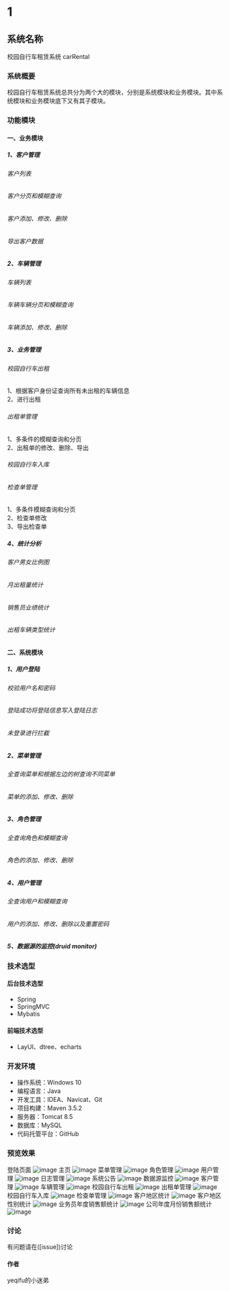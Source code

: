 # 1
## 系统名称 
校园自行车租赁系统 carRental
### 系统概要
校园自行车租赁系统总共分为两个大的模块，分别是系统模块和业务模块。其中系统模块和业务模块底下又有其子模块。
### 功能模块
#### 一、业务模块
##### 1、客户管理
###### 客户列表
###### 客户分页和模糊查询
###### 客户添加、修改、删除
###### 导出客户数据
##### 2、车辆管理
###### 车辆列表
###### 车辆车辆分页和模糊查询
###### 车辆添加、修改、删除
##### 3、业务管理
###### 校园自行车出租
1、根据客户身份证查询所有未出租的车辆信息  
2、进行出租
###### 出租单管理
1、多条件的模糊查询和分页  
2、出租单的修改、删除、导出
###### 校园自行车入库
###### 检查单管理
1、多条件模糊查询和分页  
2、检查单修改  
3、导出检查单
##### 4、统计分析
###### 客户男女比例图
###### 月出租量统计
###### 销售员业绩统计
###### 出租车辆类型统计
#### 二、系统模块
##### 1、用户登陆
###### 校验用户名和密码
###### 登陆成功将登陆信息写入登陆日志
###### 未登录进行拦截
##### 2、菜单管理
###### 全查询菜单和根据左边的树查询不同菜单
###### 菜单的添加、修改、删除
##### 3、角色管理
###### 全查询角色和模糊查询
###### 角色的添加、修改、删除
##### 4、用户管理
###### 全查询用户和模糊查询
###### 用户的添加、修改、删除以及重置密码
##### 5、数据源的监控(druid monitor)

### 技术选型
#### 后台技术选型
* Spring
* SpringMVC
* Mybatis
#### 前端技术选型
* LayUI、dtree、echarts

### 开发环境
* 操作系统：Windows 10
* 编程语言：Java
* 开发工具：IDEA、Navicat、Git
* 项目构建：Maven 3.5.2
* 服务器：Tomcat 8.5
* 数据库：MySQL 
* 代码托管平台：GitHub

### 预览效果
登陆页面
![image](https://github.com/yeqifu/carRental/blob/master/src/main/webapp/static/images/carRental/login.PNG)
主页
![image](https://github.com/yeqifu/carRental/blob/master/src/main/webapp/static/images/carRental/index.PNG)
菜单管理
![image](https://github.com/yeqifu/carRental/blob/master/src/main/webapp/static/images/carRental/menu.PNG)
角色管理
![image](https://github.com/yeqifu/carRental/blob/master/src/main/webapp/static/images/carRental/角色管理.PNG)
用户管理
![image](https://github.com/yeqifu/carRental/blob/master/src/main/webapp/static/images/carRental/用户管理.PNG)
日志管理
![image](https://github.com/yeqifu/carRental/blob/master/src/main/webapp/static/images/carRental/日志管理.PNG)
系统公告
![image](https://github.com/yeqifu/carRental/blob/master/src/main/webapp/static/images/carRental/系统公告.PNG)
数据源监控
![image](https://github.com/yeqifu/carRental/blob/master/src/main/webapp/static/images/carRental/数据源监控.PNG)
客户管理
![image](https://github.com/yeqifu/carRental/blob/master/src/main/webapp/static/images/carRental/客户管理.PNG)
车辆管理
![image](https://github.com/yeqifu/carRental/blob/master/src/main/webapp/static/images/carRental/车辆管理.PNG)
校园自行车出租
![image](https://github.com/yeqifu/carRental/blob/master/src/main/webapp/static/images/carRental/校园自行车出租.PNG)
出租单管理
![image](https://github.com/yeqifu/carRental/blob/master/src/main/webapp/static/images/carRental/出租单管理.PNG)
校园自行车入库
![image](https://github.com/yeqifu/carRental/blob/master/src/main/webapp/static/images/carRental/校园自行车入库.PNG)
检查单管理
![image](https://github.com/yeqifu/carRental/blob/master/src/main/webapp/static/images/carRental/检查单管理.PNG)
客户地区统计
![image](https://github.com/yeqifu/carRental/blob/master/src/main/webapp/static/images/carRental/客户地区统计.PNG)
客户地区性别统计
![image](https://github.com/yeqifu/carRental/blob/master/src/main/webapp/static/images/carRental/客户地区性别统计.PNG)
业务员年度销售额统计
![image](https://github.com/yeqifu/carRental/blob/master/src/main/webapp/static/images/carRental/业务员年度销售额统计.PNG)
公司年度月份销售额统计
![image](https://github.com/yeqifu/carRental/blob/master/src/main/webapp/static/images/carRental/公司年度月份销售额统计.PNG)

### 讨论
有问题请在([issue])讨论

#### 作者
yeqifu的小迷弟

